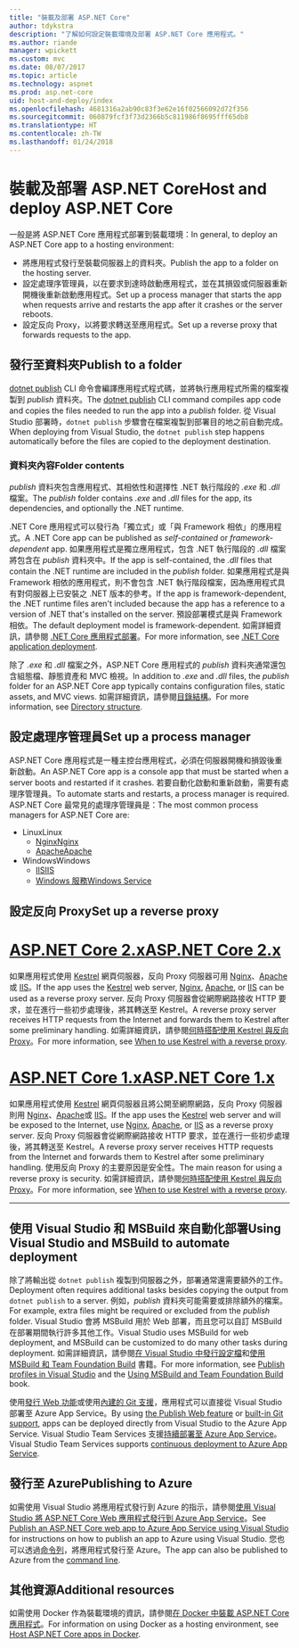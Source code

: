 ```yaml
---
title: "裝載及部署 ASP.NET Core"
author: tdykstra
description: "了解如何設定裝載環境及部署 ASP.NET Core 應用程式。"
ms.author: riande
manager: wpickett
ms.custom: mvc
ms.date: 08/07/2017
ms.topic: article
ms.technology: aspnet
ms.prod: asp.net-core
uid: host-and-deploy/index
ms.openlocfilehash: 4681316a2ab90c83f3e62e16f02566092d72f356
ms.sourcegitcommit: 060879fcf3f73d2366b5c811986f8695fff65db8
ms.translationtype: HT
ms.contentlocale: zh-TW
ms.lasthandoff: 01/24/2018
---
```

# <a name="host-and-deploy-aspnet-core"></a><span data-ttu-id="f88c3-103">裝載及部署 ASP.NET Core</span><span class="sxs-lookup"><span data-stu-id="f88c3-103">Host and deploy ASP.NET Core</span></span>

<span data-ttu-id="f88c3-104">一般是將 ASP.NET Core 應用程式部署到裝載環境：</span><span class="sxs-lookup"><span data-stu-id="f88c3-104">In general, to deploy an ASP.NET Core app to a hosting environment:</span></span>

* <span data-ttu-id="f88c3-105">將應用程式發行至裝載伺服器上的資料夾。</span><span class="sxs-lookup"><span data-stu-id="f88c3-105">Publish the app to a folder on the hosting server.</span></span>
* <span data-ttu-id="f88c3-106">設定處理序管理員，以在要求到達時啟動應用程式，並在其損毀或伺服器重新開機後重新啟動應用程式。</span><span class="sxs-lookup"><span data-stu-id="f88c3-106">Set up a process manager that starts the app when requests arrive and restarts the app after it crashes or the server reboots.</span></span>
* <span data-ttu-id="f88c3-107">設定反向 Proxy，以將要求轉送至應用程式。</span><span class="sxs-lookup"><span data-stu-id="f88c3-107">Set up a reverse proxy that forwards requests to the app.</span></span>

## <a name="publish-to-a-folder"></a><span data-ttu-id="f88c3-108">發行至資料夾</span><span class="sxs-lookup"><span data-stu-id="f88c3-108">Publish to a folder</span></span> 

<span data-ttu-id="f88c3-109">[dotnet publish](/dotnet/articles/core/tools/dotnet-publish) CLI 命令會編譯應用程式程式碼，並將執行應用程式所需的檔案複製到 *publish* 資料夾。</span><span class="sxs-lookup"><span data-stu-id="f88c3-109">The [dotnet publish](/dotnet/articles/core/tools/dotnet-publish) CLI command compiles app code and copies the files needed to run the app into a *publish* folder.</span></span> <span data-ttu-id="f88c3-110">從 Visual Studio 部署時，`dotnet publish` 步驟會在檔案複製到部署目的地之前自動完成。</span><span class="sxs-lookup"><span data-stu-id="f88c3-110">When deploying from Visual Studio, the `dotnet publish` step happens automatically before the files are copied to the deployment destination.</span></span>

### <a name="folder-contents"></a><span data-ttu-id="f88c3-111">資料夾內容</span><span class="sxs-lookup"><span data-stu-id="f88c3-111">Folder contents</span></span>

<span data-ttu-id="f88c3-112">*publish* 資料夾包含應用程式、其相依性和選擇性 .NET 執行階段的 *.exe* 和 *.dll* 檔案。</span><span class="sxs-lookup"><span data-stu-id="f88c3-112">The *publish* folder contains *.exe* and *.dll* files for the app, its dependencies, and optionally the .NET runtime.</span></span>

<span data-ttu-id="f88c3-113">.NET Core 應用程式可以發行為「獨立式」或「與 Framework 相依」的應用程式。</span><span class="sxs-lookup"><span data-stu-id="f88c3-113">A .NET Core app can be published as *self-contained* or *framework-dependent* app.</span></span> <span data-ttu-id="f88c3-114">如果應用程式是獨立應用程式，包含 .NET 執行階段的 *.dll* 檔案將包含在 *publish* 資料夾中。</span><span class="sxs-lookup"><span data-stu-id="f88c3-114">If the app is self-contained, the *.dll* files that contain the .NET runtime are included in the *publish* folder.</span></span> <span data-ttu-id="f88c3-115">如果應用程式是與 Framework 相依的應用程式，則不會包含 .NET 執行階段檔案，因為應用程式具有對伺服器上已安裝之 .NET 版本的參考。</span><span class="sxs-lookup"><span data-stu-id="f88c3-115">If the app is framework-dependent, the .NET runtime files aren't included because the app has a reference to a version of .NET that's installed on the server.</span></span> <span data-ttu-id="f88c3-116">預設部署模式是與 Framework 相依。</span><span class="sxs-lookup"><span data-stu-id="f88c3-116">The default deployment model is framework-dependent.</span></span> <span data-ttu-id="f88c3-117">如需詳細資訊，請參閱 [.NET Core 應用程式部署](/dotnet/articles/core/deploying/index)。</span><span class="sxs-lookup"><span data-stu-id="f88c3-117">For more information, see [.NET Core application deployment](/dotnet/articles/core/deploying/index).</span></span>

<span data-ttu-id="f88c3-118">除了 *.exe* 和 *.dll* 檔案之外，ASP.NET Core 應用程式的 *publish* 資料夾通常還包含組態檔、靜態資產和 MVC 檢視。</span><span class="sxs-lookup"><span data-stu-id="f88c3-118">In addition to *.exe* and *.dll* files, the *publish* folder for an ASP.NET Core app typically contains configuration files, static assets, and MVC views.</span></span> <span data-ttu-id="f88c3-119">如需詳細資訊，請參閱[目錄結構](xref:host-and-deploy/directory-structure)。</span><span class="sxs-lookup"><span data-stu-id="f88c3-119">For more information, see [Directory structure](xref:host-and-deploy/directory-structure).</span></span>

## <a name="set-up-a-process-manager"></a><span data-ttu-id="f88c3-120">設定處理序管理員</span><span class="sxs-lookup"><span data-stu-id="f88c3-120">Set up a process manager</span></span>

<span data-ttu-id="f88c3-121">ASP.NET Core 應用程式是一種主控台應用程式，必須在伺服器開機和損毀後重新啟動。</span><span class="sxs-lookup"><span data-stu-id="f88c3-121">An ASP.NET Core app is a console app that must be started when a server boots and restarted if it crashes.</span></span> <span data-ttu-id="f88c3-122">若要自動化啟動和重新啟動，需要有處理序管理員。</span><span class="sxs-lookup"><span data-stu-id="f88c3-122">To automate starts and restarts, a process manager is required.</span></span> <span data-ttu-id="f88c3-123">ASP.NET Core 最常見的處理序管理員是：</span><span class="sxs-lookup"><span data-stu-id="f88c3-123">The most common process managers for ASP.NET Core are:</span></span>

* <span data-ttu-id="f88c3-124">Linux</span><span class="sxs-lookup"><span data-stu-id="f88c3-124">Linux</span></span>
  * [<span data-ttu-id="f88c3-125">Nginx</span><span class="sxs-lookup"><span data-stu-id="f88c3-125">Nginx</span></span>](xref:host-and-deploy/linux-nginx)
  * [<span data-ttu-id="f88c3-126">Apache</span><span class="sxs-lookup"><span data-stu-id="f88c3-126">Apache</span></span>](xref:host-and-deploy/linux-apache)
* <span data-ttu-id="f88c3-127">Windows</span><span class="sxs-lookup"><span data-stu-id="f88c3-127">Windows</span></span>
  * [<span data-ttu-id="f88c3-128">IIS</span><span class="sxs-lookup"><span data-stu-id="f88c3-128">IIS</span></span>](xref:host-and-deploy/iis/index)
  * [<span data-ttu-id="f88c3-129">Windows 服務</span><span class="sxs-lookup"><span data-stu-id="f88c3-129">Windows Service</span></span>](xref:host-and-deploy/windows-service)

## <a name="set-up-a-reverse-proxy"></a><span data-ttu-id="f88c3-130">設定反向 Proxy</span><span class="sxs-lookup"><span data-stu-id="f88c3-130">Set up a reverse proxy</span></span>

# <a name="aspnet-core-2xtabaspnetcore2x"></a>[<span data-ttu-id="f88c3-131">ASP.NET Core 2.x</span><span class="sxs-lookup"><span data-stu-id="f88c3-131">ASP.NET Core 2.x</span></span>](#tab/aspnetcore2x)

<span data-ttu-id="f88c3-132">如果應用程式使用 [Kestrel](xref:fundamentals/servers/kestrel) 網頁伺服器，反向 Proxy 伺服器可用 [Nginx](xref:host-and-deploy/linux-nginx)、[Apache](xref:host-and-deploy/linux-apache) 或 [IIS](xref:host-and-deploy/iis/index)。</span><span class="sxs-lookup"><span data-stu-id="f88c3-132">If the app uses the [Kestrel](xref:fundamentals/servers/kestrel) web server, [Nginx](xref:host-and-deploy/linux-nginx), [Apache](xref:host-and-deploy/linux-apache), or [IIS](xref:host-and-deploy/iis/index) can be used as a reverse proxy server.</span></span> <span data-ttu-id="f88c3-133">反向 Proxy 伺服器會從網際網路接收 HTTP 要求，並在進行一些初步處理後，將其轉送至 Kestrel。</span><span class="sxs-lookup"><span data-stu-id="f88c3-133">A reverse proxy server receives HTTP requests from the Internet and forwards them to Kestrel after some preliminary handling.</span></span> <span data-ttu-id="f88c3-134">如需詳細資訊，請參閱[何時搭配使用 Kestrel 與反向 Proxy](xref:fundamentals/servers/kestrel?tabs=aspnetcore2x#when-to-use-kestrel-with-a-reverse-proxy)。</span><span class="sxs-lookup"><span data-stu-id="f88c3-134">For more information, see [When to use Kestrel with a reverse proxy](xref:fundamentals/servers/kestrel?tabs=aspnetcore2x#when-to-use-kestrel-with-a-reverse-proxy).</span></span>

# <a name="aspnet-core-1xtabaspnetcore1x"></a>[<span data-ttu-id="f88c3-135">ASP.NET Core 1.x</span><span class="sxs-lookup"><span data-stu-id="f88c3-135">ASP.NET Core 1.x</span></span>](#tab/aspnetcore1x)

<span data-ttu-id="f88c3-136">如果應用程式使用 [Kestrel](xref:fundamentals/servers/kestrel) 網頁伺服器且將公開至網際網路，反向 Proxy 伺服器則用 [Nginx](xref:host-and-deploy/linux-nginx)、[Apache](xref:host-and-deploy/linux-apache)或 [IIS](xref:host-and-deploy/iis/index)。</span><span class="sxs-lookup"><span data-stu-id="f88c3-136">If the app uses the [Kestrel](xref:fundamentals/servers/kestrel) web server and will be exposed to the Internet, use [Nginx](xref:host-and-deploy/linux-nginx), [Apache](xref:host-and-deploy/linux-apache), or [IIS](xref:host-and-deploy/iis/index) as a reverse proxy server.</span></span> <span data-ttu-id="f88c3-137">反向 Proxy 伺服器會從網際網路接收 HTTP 要求，並在進行一些初步處理後，將其轉送至 Kestrel。</span><span class="sxs-lookup"><span data-stu-id="f88c3-137">A reverse proxy server receives HTTP requests from the Internet and forwards them to Kestrel after some preliminary handling.</span></span> <span data-ttu-id="f88c3-138">使用反向 Proxy 的主要原因是安全性。</span><span class="sxs-lookup"><span data-stu-id="f88c3-138">The main reason for using a reverse proxy is security.</span></span> <span data-ttu-id="f88c3-139">如需詳細資訊，請參閱[何時搭配使用 Kestrel 與反向 Proxy](xref:fundamentals/servers/kestrel?tabs=aspnetcore1x#when-to-use-kestrel-with-a-reverse-proxy)。</span><span class="sxs-lookup"><span data-stu-id="f88c3-139">For more information, see [When to use Kestrel with a reverse proxy](xref:fundamentals/servers/kestrel?tabs=aspnetcore1x#when-to-use-kestrel-with-a-reverse-proxy).</span></span>

---

## <a name="using-visual-studio-and-msbuild-to-automate-deployment"></a><span data-ttu-id="f88c3-140">使用 Visual Studio 和 MSBuild 來自動化部署</span><span class="sxs-lookup"><span data-stu-id="f88c3-140">Using Visual Studio and MSBuild to automate deployment</span></span>

<span data-ttu-id="f88c3-141">除了將輸出從 `dotnet publish` 複製到伺服器之外，部署通常還需要額外的工作。</span><span class="sxs-lookup"><span data-stu-id="f88c3-141">Deployment often requires additional tasks besides copying the output from `dotnet publish` to a server.</span></span> <span data-ttu-id="f88c3-142">例如，*publish* 資料夾可能需要或排除額外的檔案。</span><span class="sxs-lookup"><span data-stu-id="f88c3-142">For example, extra files might be required or excluded from the *publish* folder.</span></span> <span data-ttu-id="f88c3-143">Visual Studio 會將 MSBuild 用於 Web 部署，而且您可以自訂 MSBuild 在部署期間執行許多其他工作。</span><span class="sxs-lookup"><span data-stu-id="f88c3-143">Visual Studio uses MSBuild for web deployment, and MSBuild can be customized to do many other tasks during deployment.</span></span> <span data-ttu-id="f88c3-144">如需詳細資訊，請參閱[在 Visual Studio 中發行設定檔](xref:host-and-deploy/visual-studio-publish-profiles)和[使用 MSBuild 和 Team Foundation Build](http://msbuildbook.com/) 書籍。</span><span class="sxs-lookup"><span data-stu-id="f88c3-144">For more information, see [Publish profiles in Visual Studio](xref:host-and-deploy/visual-studio-publish-profiles) and the [Using MSBuild and Team Foundation Build](http://msbuildbook.com/) book.</span></span>

<span data-ttu-id="f88c3-145">使用[發行 Web 功能](xref:tutorials/publish-to-azure-webapp-using-vs)或使用[內建的 Git 支援](xref:host-and-deploy/azure-apps/azure-continuous-deployment)，應用程式可以直接從 Visual Studio 部署至 Azure App Service。</span><span class="sxs-lookup"><span data-stu-id="f88c3-145">By using [the Publish Web feature](xref:tutorials/publish-to-azure-webapp-using-vs) or [built-in Git support](xref:host-and-deploy/azure-apps/azure-continuous-deployment), apps can be deployed directly from Visual Studio to the Azure App Service.</span></span> <span data-ttu-id="f88c3-146">Visual Studio Team Services 支援[持續部署至 Azure App Service](/vsts/build-release/apps/cd/azure/aspnet-core-to-azure-webapp?tabs=vsts)。</span><span class="sxs-lookup"><span data-stu-id="f88c3-146">Visual Studio Team Services supports [continuous deployment to Azure App Service](/vsts/build-release/apps/cd/azure/aspnet-core-to-azure-webapp?tabs=vsts).</span></span>

## <a name="publishing-to-azure"></a><span data-ttu-id="f88c3-147">發行至 Azure</span><span class="sxs-lookup"><span data-stu-id="f88c3-147">Publishing to Azure</span></span>

<span data-ttu-id="f88c3-148">如需使用 Visual Studio 將應用程式發行到 Azure 的指示，請參閱[使用 Visual Studio 將 ASP.NET Core Web 應用程式發行到 Azure App Service](xref:tutorials/publish-to-azure-webapp-using-vs)。</span><span class="sxs-lookup"><span data-stu-id="f88c3-148">See [Publish an ASP.NET Core web app to Azure App Service using Visual Studio](xref:tutorials/publish-to-azure-webapp-using-vs) for instructions on how to publish an app to Azure using Visual Studio.</span></span> <span data-ttu-id="f88c3-149">您也可以透過[命令列](xref:tutorials/publish-to-azure-webapp-using-cli)，將應用程式發行至 Azure。</span><span class="sxs-lookup"><span data-stu-id="f88c3-149">The app can also be published to Azure from the [command line](xref:tutorials/publish-to-azure-webapp-using-cli).</span></span>

## <a name="additional-resources"></a><span data-ttu-id="f88c3-150">其他資源</span><span class="sxs-lookup"><span data-stu-id="f88c3-150">Additional resources</span></span>

<span data-ttu-id="f88c3-151">如需使用 Docker 作為裝載環境的資訊，請參閱[在 Docker 中裝載 ASP.NET Core 應用程式](xref:host-and-deploy/docker/index)。</span><span class="sxs-lookup"><span data-stu-id="f88c3-151">For information on using Docker as a hosting environment, see [Host ASP.NET Core apps in Docker](xref:host-and-deploy/docker/index).</span></span>
